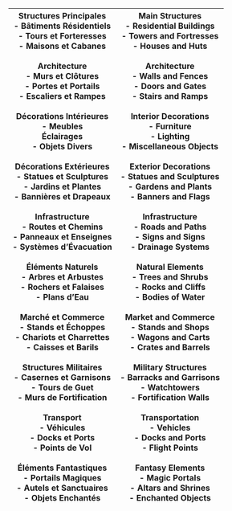 
| **Structures Principales**<br>- Bâtiments Résidentiels<br>- Tours et Forteresses<br>- Maisons et Cabanes<br><br>**Architecture**<br>- Murs et Clôtures<br>- Portes et Portails<br>- Escaliers et Rampes<br><br>**Décorations Intérieures**<br>- Meubles<br>Éclairages<br>- Objets Divers<br><br>**Décorations Extérieures**<br>- Statues et Sculptures<br>- Jardins et Plantes<br>- Bannières et Drapeaux<br><br>**Infrastructure**<br>- Routes et Chemins<br>- Panneaux et Enseignes<br>- Systèmes d’Évacuation<br><br>**Éléments Naturels**<br>- Arbres et Arbustes<br>- Rochers et Falaises<br>- Plans d’Eau<br><br>**Marché et Commerce**<br>- Stands et Échoppes<br>- Chariots et Charrettes<br>- Caisses et Barils<br><br>**Structures Militaires**<br>- Casernes et Garnisons<br>- Tours de Guet<br>- Murs de Fortification<br><br>**Transport**<br>- Véhicules<br>- Docks et Ports<br>- Points de Vol<br><br> **Éléments Fantastiques**<br>- Portails Magiques<br>- Autels et Sanctuaires<br>- Objets Enchantés | **Main Structures**<br>- Residential Buildings<br>- Towers and Fortresses<br>- Houses and Huts<br><br>**Architecture**<br>- Walls and Fences<br>- Doors and Gates<br>- Stairs and Ramps<br><br>**Interior Decorations**<br>- Furniture<br>- Lighting<br>- Miscellaneous Objects<br><br>**Exterior Decorations**<br>- Statues and Sculptures<br>- Gardens and Plants<br>- Banners and Flags<br><br>**Infrastructure**<br>- Roads and Paths<br>- Signs and Signs<br>- Drainage Systems<br><br>**Natural Elements**<br>- Trees and Shrubs<br>- Rocks and Cliffs<br>- Bodies of Water<br><br>**Market and Commerce**<br>- Stands and Shops<br>- Wagons and Carts<br>- Crates and Barrels<br><br>**Military Structures**<br>- Barracks and Garrisons<br>- Watchtowers<br>- Fortification Walls<br><br>**Transportation**<br>- Vehicles<br>- Docks and Ports<br>- Flight Points<br><br> **Fantasy Elements**<br>- Magic Portals<br>- Altars and Shrines<br>- Enchanted Objects |
| ----------------------------------------------------------------------------------------------------------------------------------------------------------------------------------------------------------------------------------------------------------------------------------------------------------------------------------------------------------------------------------------------------------------------------------------------------------------------------------------------------------------------------------------------------------------------------------------------------------------------------------------------------------------------------------------------------------------------------------------------------------------------------------------------------------------------------------------------------------------------------------------------------------------------------------------------------------------------------------------------------------------------------------------------------------------------------------------------| ---------------------------------------------------------------------------------------------------------------------------------------------------------------------------------------------------------------------------------------------------------------------------------------------------------------------------------------------------------------------------------------------------------------------------------------------------------------------------------------------------------------------------------------------------------------------------------------------------------------------------------------------------------------------------------------------------------------------------------------------------------------------------------------------------------------------------------------------------------------------------------------------------------------------------------------------------------------------------------------------------------------------------------------------|

